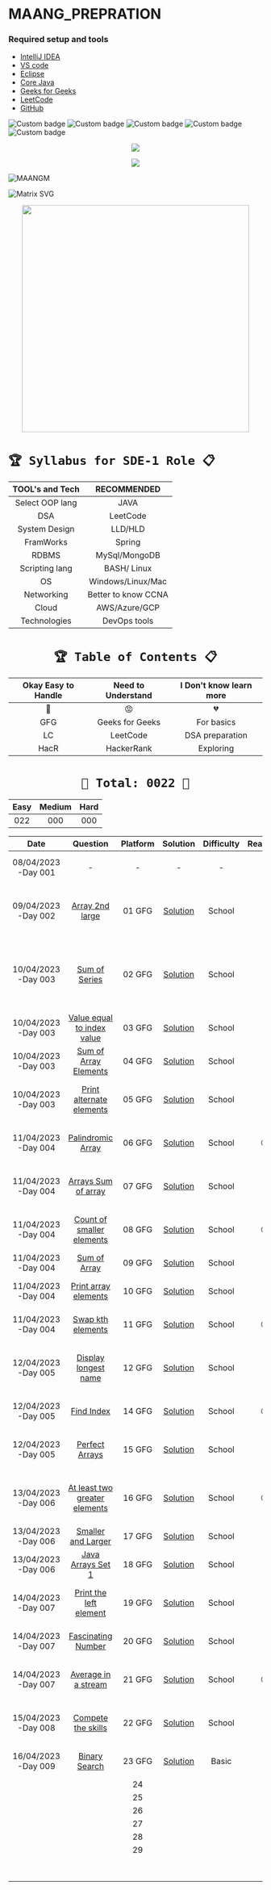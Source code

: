 # MAANG_PREPRATION




### Required setup and tools

- [IntelliJ IDEA ](https://www.jetbrains.com/idea/)
- [VS code](https://code.visualstudio.com/)
- [Eclipse](https://www.eclipse.org/)
- [Core Java](https://docs.oracle.com/en/java/)
- [Geeks for Geeks](https://practice.geeksforgeeks.org/home)
- [LeetCode](https://leetcode.com/)
- [GitHub](https://github.com/)





![Custom badge](https://img.shields.io/badge/Repo-Started-brightgreen)   ![Custom badge](https://img.shields.io/badge/MAANG-Prepration-ff69b4)
![Custom badge](https://img.shields.io/badge/ARRAYS-Started-green)      ![Custom badge](https://img.shields.io/badge/LinkedList-NotYet-yellow)
![Custom badge](https://img.shields.io/badge/YOGESH-OnDuty-ff69b4)





<p align="center">
    <a href="https://github.com/yogeshjoga/MAANG_PREPRATION#readme" target="_blank"> <img src="https://readme-typing-svg.herokuapp.com?font=Tourney&center=true&vCenter=true&color=2CFF00&size=65&pause=750&width=1280&height=80&lines=The+Complete+MAANG+Preparation"/> </a>
</p>

<p align="center">
    <a href="https://github.com/yogeshjoga/MAANG_PREPRATION#readme" target="_blank"> <img src="https://readme-typing-svg.herokuapp.com?font=Tourney&center=true&vCenter=true&color=&size=45&pause=750&width=1280&height=80&lines=Target+is+Per+Day+3+DSA+problems"/> </a>
</p>


![MAANGM](https://user-images.githubusercontent.com/36118169/230730170-3574e442-8073-45bf-a91a-4ed2f299b859.gif)

![Matrix SVG](https://raw.githubusercontent.com/rodrigograca31/rodrigograca31/master/matrix.svg)

<p align="center">
    <img src="https://readme-jokes.vercel.app/api" width="450px" />
</p>


# `🏆 Syllabus for SDE-1 Role 📋`


| TOOL's and Tech |     RECOMMENDED     | 
|:---------------:|:-------------------:|
| Select OOP lang |        JAVA         |  
|       DSA       |      LeetCode       |  
|  System Design  |       LLD/HLD       |  
|    FramWorks    |       Spring        | 
|      RDBMS      |    MySql/MongoDB    |  
| Scripting lang  |     BASH/ Linux     | 
|       OS        |  Windows/Linux/Mac  | 
|   Networking    | Better to know CCNA | 
|      Cloud      |    AWS/Azure/GCP    | 
|  Technologies   |    DevOps tools     | 


 <div align="center">

# `🏆 Table of Contents 📋`

| Okay Easy to Handle | Need to Understand | I Don't know learn more |
|:-------------------:|:------------------:|:-----------------------:|
|         💚          |         😡         |           💔            |
|         GFG         |  Geeks for Geeks   |       For basics        |
|         LC          |      LeetCode      |     DSA preparation     |
|        HacR         |     HackerRank     |        Exploring        |


# ` 💝 Total: 0022 💝 `

| Easy | Medium | Hard |
|:----:|:------:|:----:|
| 022  |  000   | 000  |


|        Date         |                       Question                       | Platform |            Solution             | Difficulty | Reaction |                           Description                           |
|:-------------------:|:----------------------------------------------------:|:--------:|:-------------------------------:|:----------:|:--------:|:---------------------------------------------------------------:|
| 08/04/2023 -Day 001 |                          -                           |    -     |                -                |     -      |    💚    |               Ntg solved today just setup the env               |
| 09/04/2023 -Day 002 |        [Array 2nd large](https://rb.gy/1ijnm)        |  01 GFG  | [Solution](https://rb.gy/8fab9) |   School   |    💚    | with out sort the array need to solve this problem little hard! |           
| 10/04/2023 -Day 003 |         [Sum of Series](https://rb.gy/qssid)         |  02 GFG  | [Solution](https://rb.gy/8fab9) |   School   |    💚    |  Need to know about MATH formula to solve lets understand math  |   
| 10/04/2023 -Day 003 |  [Value equal to index value](https://rb.gy/3dkql)   |  03 GFG  | [Solution](https://rb.gy/8fab9) |   School   |    💚    |                Understand concept and dry it...                 |   
| 10/04/2023 -Day 003 |     [Sum of Array Elements](https://rb.gy/cwkkk)     |  04 GFG  | [Solution](https://rb.gy/8fab9) |   School   |    💚    |               sum of array elements -easy problem               |
| 10/04/2023 -Day 003 |   [Print alternate elements](https://rb.gy/w6gzj)    |  05 GFG  | [Solution](https://rb.gy/8fab9) |   School   |    💚    |            very easy problem no need, for loop trick            |   
| 11/04/2023 -Day 004 |       [Palindromic Array](https://rb.gy/1t81r)       |  06 GFG  | [Solution](https://rb.gy/8fab9) |   School   |    😡    |               make sure about All String classes                |   
| 11/04/2023 -Day 004 |      [Arrays Sum of array](https://rb.gy/nequa)      |  07 GFG  | [Solution](https://rb.gy/8fab9) |   School   |    💚    |                  good Question easy to handle                   |   
| 11/04/2023 -Day 004 |   [Count of smaller elements](https://rb.gy/286dh)   |  08 GFG  | [Solution](https://rb.gy/8fab9) |   School   |    😡    |          little confused in operators <+,<-,<+... okay          |   
| 11/04/2023 -Day 004 |         [Sum of Array](https://rb.gy/wr7dz)          |  09 GFG  | [Solution](https://rb.gy/8fab9) |   School   |    💚    |                     sum of array super easy                     |   
| 11/04/2023 -Day 004 |     [Print array elements](https://rb.gy/q90sq)      |  10 GFG  | [Solution](https://rb.gy/8fab9) |   School   |    💚    |                 using for each loop super easy                  |   
| 11/04/2023 -Day 004 |       [Swap kth elements](https://rb.gy/70fqy)       |  11 GFG  | [Solution](https://rb.gy/8fab9) |   School   |    😡    |                little confused but easy problem                 |   
| 12/04/2023 -Day 005 |     [Display longest name](https://rb.gy/s30df)      |  12 GFG  | [Solution](https://rb.gy/8fab9) |   School   |    💚    |       super easy problem, required string class functions       |   
| 12/04/2023 -Day 005 |          [Find Index](https://rb.gy/sng8c)           |  14 GFG  | [Solution](https://rb.gy/8fab9) |   School   |    😡    |                  little confused this problem                   |   
| 12/04/2023 -Day 005 |        [Perfect Arrays](https://rb.gy/5unuj)         |  15 GFG  | [Solution](https://rb.gy/8fab9) |   School   |    💚    |          super easy use build in Arrays.equals method           |   
| 13/04/2023 -Day 006 | [At least two greater elements](https://rb.gy/j3fis) |  16 GFG  | [Solution](https://rb.gy/8fab9) |   School   |    😡    |     confused question not understood solution is super easy     |   
| 13/04/2023 -Day 006 |      [Smaller and Larger](https://rb.gy/53jig)       |  17 GFG  | [Solution](https://rb.gy/8fab9) |   School   |    💚    |                      lilttle easy prolbem                       |   
| 13/04/2023 -Day 006 |       [Java Arrays Set 1](https://rb.gy/lw1nx)       |  18 GFG  | [Solution](https://rb.gy/8fab9) |   School   |    💚    |                      string formate using                       |   
| 14/04/2023 -Day 007 |    [Print the left element](https://rb.gy/htc2h)     |  19 GFG  | [Solution](https://rb.gy/8fab9) |   School   |    💚    |              very simple time complexity is matter              |   
| 14/04/2023 -Day 007 |      [Fascinating Number](https://rb.gy/q3xkw)       |  20 GFG  | [Solution](https://rb.gy/8fab9) |   School   |    💔    |            little hard to me  need to understand it             |   
| 14/04/2023 -Day 007 |      [Average in a stream](https://rb.gy/9bdub)      |  21 GFG  | [Solution](https://rb.gy/8fab9) |   School   |    😡    |              one more time need to do this problem              |   
| 15/04/2023 -Day 008 |      [Compete the skills](https://rb.gy/zi43p)       |  22 GFG  | [Solution](https://rb.gy/8fab9) |   School   |    💚    |             Arrays School level problems completed              |   
| 16/04/2023 -Day 009 |         [Binary Search](https://rb.gy/7iqv4)         |  23 GFG  | [Solution](https://rb.gy/xac9r) |   Basic    |    💚    |               easy problem try to solve recursive               |   
|                     |                                                      |    24    |                                 |            |          |                                                                 |   
|                     |                                                      |    25    |                                 |            |          |                                                                 |   
|                     |                                                      |    26    |                                 |            |          |                                                                 |   
|                     |                                                      |    27    |                                 |            |          |                                                                 |   
|                     |                                                      |    28    |                                 |            |          |                                                                 |   
|                     |                                                      |    29    |                                 |            |          |                                                                 |   
|                     |                                                      |          |                                 |            |          |                                                                 |   
|                     |                                                      |          |                                 |            |          |                                                                 |   
|                     |                                                      |          |                                 |            |          |                                                                 |   
|                     |                                                      |          |                                 |            |          |                                                                 |   
|                     |                                                      |          |                                 |            |          |                                                                 |   
|                     |                                                      |          |                                 |            |          |                                                                 |   
|                     |                                                      |          |                                 |            |          |                                                                 |   
|                     |                                                      |          |                                 |            |          |                                                                 |   



</div>




